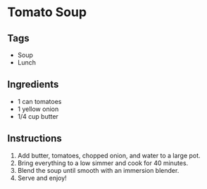 # Tomato Soup

## Tags
- Soup
- Lunch

## Ingredients

* 1 can tomatoes
* 1 yellow onion
* 1/4 cup butter

## Instructions

1. Add butter, tomatoes, chopped onion, and water to a large pot.
2. Bring everything to a low simmer and cook for 40 minutes.
3. Blend the soup until smooth with an immersion blender.
4. Serve and enjoy!




